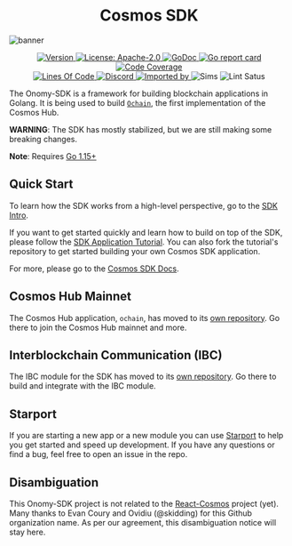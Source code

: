 <!--
parent:
  order: false
-->

<div align="center">
  <h1> Cosmos SDK </h1>
</div>

![banner](docs/onomy-sdk-image.jpg)

<div align="center">
  <a href="https://github.com/onomyprotocol/onomy-sdk/releases/latest">
    <img alt="Version" src="https://img.shields.io/github/tag/onomyprotocol/onomy-sdk.svg" />
  </a>
  <a href="https://github.com/onomyprotocol/onomy-sdk/blob/master/LICENSE">
    <img alt="License: Apache-2.0" src="https://img.shields.io/github/license/onomyprotocol/onomy-sdk.svg" />
  </a>
  <a href="https://pkg.go.dev/github.com/onomyprotocol/onomy-sdk?tab=doc">
    <img alt="GoDoc" src="https://godoc.org/github.com/onomyprotocol/onomy-sdk?status.svg" />
  </a>
  <a href="https://goreportcard.com/report/github.com/onomyprotocol/onomy-sdk">
    <img alt="Go report card" src="https://goreportcard.com/badge/github.com/onomyprotocol/onomy-sdk" />
  </a>
  <a href="https://codecov.io/gh/onomyprotocol/onomy-sdk">
    <img alt="Code Coverage" src="https://codecov.io/gh/onomyprotocol/onomy-sdk/branch/master/graph/badge.svg" />
  </a>
</div>
<div align="center">
  <a href="https://github.com/onomyprotocol/onomy-sdk">
    <img alt="Lines Of Code" src="https://tokei.rs/b1/github/onomyprotocol/onomy-sdk" />
  </a>
  <a href="https://discord.gg/AzefAFd">
    <img alt="Discord" src="https://img.shields.io/discord/669268347736686612.svg" />
  </a>
  <a href="https://sourcegraph.com/github.com/onomyprotocol/onomy-sdk?badge">
    <img alt="Imported by" src="https://sourcegraph.com/github.com/onomyprotocol/onomy-sdk/-/badge.svg" />
  </a>
    <img alt="Sims" src="https://github.com/onomyprotocol/onomy-sdk/workflows/Sims/badge.svg" />
    <img alt="Lint Satus" src="https://github.com/onomyprotocol/onomy-sdk/workflows/Lint/badge.svg" />
</div>




The Onomy-SDK is a framework for building blockchain applications in Golang.
It is being used to build [`Ochain`](https://github.com/onomyprotocol/ochain), the first implementation of the Cosmos Hub.

**WARNING**: The SDK has mostly stabilized, but we are still making some
breaking changes.

**Note**: Requires [Go 1.15+](https://golang.org/dl/)

## Quick Start

To learn how the SDK works from a high-level perspective, go to the [SDK Intro](./docs/intro/overview.md).

If you want to get started quickly and learn how to build on top of the SDK, please follow the [SDK Application Tutorial](https://tutorials.cosmos.network/nameservice/tutorial/00-intro.html). You can also fork the tutorial's repository to get started building your own Cosmos SDK application.

For more, please go to the [Cosmos SDK Docs](./docs/).

## Cosmos Hub Mainnet

The Cosmos Hub application, `ochain`, has moved to its [own repository](https://github.com/onomyprotocol/ochain). Go there to join the Cosmos Hub mainnet and more.

## Interblockchain Communication (IBC)

The IBC module for the SDK has moved to its [own repository](https://github.com/cosmos/ibc-go). Go there to build and integrate with the IBC module. 

## Starport

If you are starting a new app or a new module you can use [Starport](https://github.com/tendermint/starport) to help you get started and speed up development. If you have any questions or find a bug, feel free to open an issue in the repo.

## Disambiguation

This Onomy-SDK project is not related to the [React-Cosmos](https://github.com/react-cosmos/react-cosmos) project (yet). Many thanks to Evan Coury and Ovidiu (@skidding) for this Github organization name. As per our agreement, this disambiguation notice will stay here.
